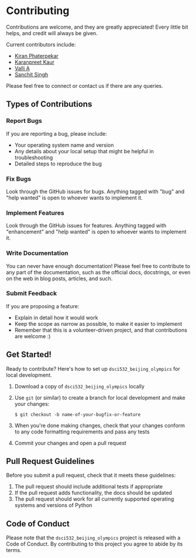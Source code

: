 # Contributing

Contributions are welcome, and they are greatly appreciated! Every little bit
helps, and credit will always be given.

Current contributors include:
- [Kiran Phaterpekar](https://github.com/kphaterp)
- [Karanpreet Kaur](https://github.com/karanpreetkaur)
- [Valli A](https://github.com/valli180)
- [Sanchit Singh](https://github.com/Sanchit120496)

Please feel free to connect or contact us if there are any queries.
## Types of Contributions

### Report Bugs

If you are reporting a bug, please include:

* Your operating system name and version
* Any details about your local setup that might be helpful in troubleshooting
* Detailed steps to reproduce the bug

### Fix Bugs

Look through the GitHub issues for bugs. Anything tagged with "bug" and "help
wanted" is open to whoever wants to implement it.

### Implement Features

Look through the GitHub issues for features. Anything tagged with "enhancement"
and "help wanted" is open to whoever wants to implement it.

### Write Documentation

You can never have enough documentation! Please feel free to contribute to any
part of the documentation, such as the official docs, docstrings, or even 
on the web in blog posts, articles, and such.

### Submit Feedback

If you are proposing a feature:

* Explain in detail how it would work
* Keep the scope as narrow as possible, to make it easier to implement
* Remember that this is a volunteer-driven project, and that contributions
  are welcome :)

## Get Started!

Ready to contribute? Here's how to set up `dsci532_beijing_olympics` for local development.

1. Download a copy of `dsci532_beijing_olympics` locally
2. Use `git` (or similar) to create a branch for local development and make your changes:

    ```console
    $ git checkout -b name-of-your-bugfix-or-feature
    ```

4. When you're done making changes, check that your changes conform to any code formatting requirements and pass any tests

5. Commit your changes and open a pull request

## Pull Request Guidelines

Before you submit a pull request, check that it meets these guidelines:

1. The pull request should include additional tests if appropriate
2. If the pull request adds functionality, the docs should be updated
3. The pull request should work for all currently supported operating systems and versions of Python

## Code of Conduct

Please note that the `dsci532_beijing_olympics` project is released with a 
Code of Conduct. By contributing to this project you agree to abide by its terms.
